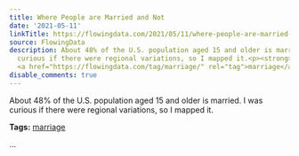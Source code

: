 ```yaml
---
title: Where People are Married and Not
date: '2021-05-11'
linkTitle: https://flowingdata.com/2021/05/11/where-people-are-married-and-not/
source: FlowingData
description: About 48% of the U.S. population aged 15 and older is married. I was
  curious if there were regional variations, so I mapped it.<p><strong>Tags:</strong>
  <a href="https://flowingdata.com/tag/marriage/" rel="tag">marriage</a></p> ...
disable_comments: true
---
```

About 48% of the U.S. population aged 15 and older is married. I was curious if there were regional variations, so I mapped it.<p><strong>Tags:</strong> <a href="https://flowingdata.com/tag/marriage/" rel="tag">marriage</a></p> ...